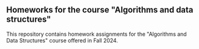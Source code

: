 ## Homeworks for the course "Algorithms and data structures" 
   
This repository contains homework assignments for the "Algorithms and Data Structures" course offered in Fall 2024. 
